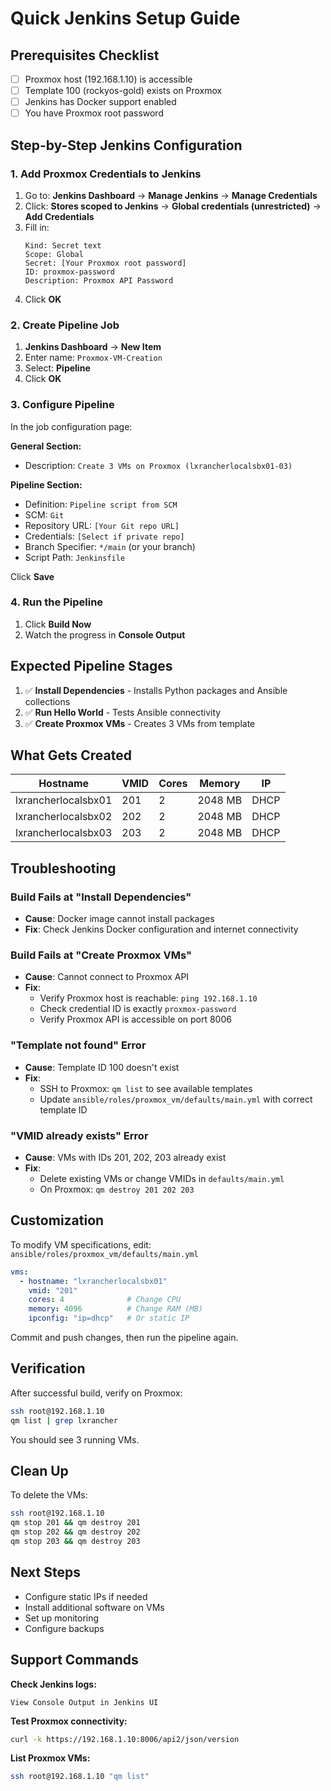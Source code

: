 # Quick Jenkins Setup Guide

## Prerequisites Checklist

- [ ] Proxmox host (192.168.1.10) is accessible
- [ ] Template 100 (rockyos-gold) exists on Proxmox
- [ ] Jenkins has Docker support enabled
- [ ] You have Proxmox root password

## Step-by-Step Jenkins Configuration

### 1. Add Proxmox Credentials to Jenkins

1. Go to: **Jenkins Dashboard** → **Manage Jenkins** → **Manage Credentials**
2. Click: **Stores scoped to Jenkins** → **Global credentials (unrestricted)** → **Add Credentials**
3. Fill in:
   ```
   Kind: Secret text
   Scope: Global
   Secret: [Your Proxmox root password]
   ID: proxmox-password
   Description: Proxmox API Password
   ```
4. Click **OK**

### 2. Create Pipeline Job

1. **Jenkins Dashboard** → **New Item**
2. Enter name: `Proxmox-VM-Creation`
3. Select: **Pipeline**
4. Click **OK**

### 3. Configure Pipeline

In the job configuration page:

**General Section:**
- Description: `Create 3 VMs on Proxmox (lxrancherlocalsbx01-03)`

**Pipeline Section:**
- Definition: `Pipeline script from SCM`
- SCM: `Git`
- Repository URL: `[Your Git repo URL]`
- Credentials: `[Select if private repo]`
- Branch Specifier: `*/main` (or your branch)
- Script Path: `Jenkinsfile`

Click **Save**

### 4. Run the Pipeline

1. Click **Build Now**
2. Watch the progress in **Console Output**

## Expected Pipeline Stages

1. ✅ **Install Dependencies** - Installs Python packages and Ansible collections
2. ✅ **Run Hello World** - Tests Ansible connectivity
3. ✅ **Create Proxmox VMs** - Creates 3 VMs from template

## What Gets Created

| Hostname | VMID | Cores | Memory | IP |
|----------|------|-------|--------|-----|
| lxrancherlocalsbx01 | 201 | 2 | 2048 MB | DHCP |
| lxrancherlocalsbx02 | 202 | 2 | 2048 MB | DHCP |
| lxrancherlocalsbx03 | 203 | 2 | 2048 MB | DHCP |

## Troubleshooting

### Build Fails at "Install Dependencies"
- **Cause**: Docker image cannot install packages
- **Fix**: Check Jenkins Docker configuration and internet connectivity

### Build Fails at "Create Proxmox VMs"
- **Cause**: Cannot connect to Proxmox API
- **Fix**: 
  - Verify Proxmox host is reachable: `ping 192.168.1.10`
  - Check credential ID is exactly `proxmox-password`
  - Verify Proxmox API is accessible on port 8006

### "Template not found" Error
- **Cause**: Template ID 100 doesn't exist
- **Fix**: 
  - SSH to Proxmox: `qm list` to see available templates
  - Update `ansible/roles/proxmox_vm/defaults/main.yml` with correct template ID

### "VMID already exists" Error
- **Cause**: VMs with IDs 201, 202, 203 already exist
- **Fix**: 
  - Delete existing VMs or change VMIDs in `defaults/main.yml`
  - On Proxmox: `qm destroy 201 202 203`

## Customization

To modify VM specifications, edit: `ansible/roles/proxmox_vm/defaults/main.yml`

```yaml
vms:
  - hostname: "lxrancherlocalsbx01"
    vmid: "201"
    cores: 4              # Change CPU
    memory: 4096          # Change RAM (MB)
    ipconfig: "ip=dhcp"   # Or static IP
```

Commit and push changes, then run the pipeline again.

## Verification

After successful build, verify on Proxmox:

```bash
ssh root@192.168.1.10
qm list | grep lxrancher
```

You should see 3 running VMs.

## Clean Up

To delete the VMs:

```bash
ssh root@192.168.1.10
qm stop 201 && qm destroy 201
qm stop 202 && qm destroy 202
qm stop 203 && qm destroy 203
```

## Next Steps

- Configure static IPs if needed
- Install additional software on VMs
- Set up monitoring
- Configure backups

## Support Commands

**Check Jenkins logs:**
```
View Console Output in Jenkins UI
```

**Test Proxmox connectivity:**
```bash
curl -k https://192.168.1.10:8006/api2/json/version
```

**List Proxmox VMs:**
```bash
ssh root@192.168.1.10 "qm list"
```
